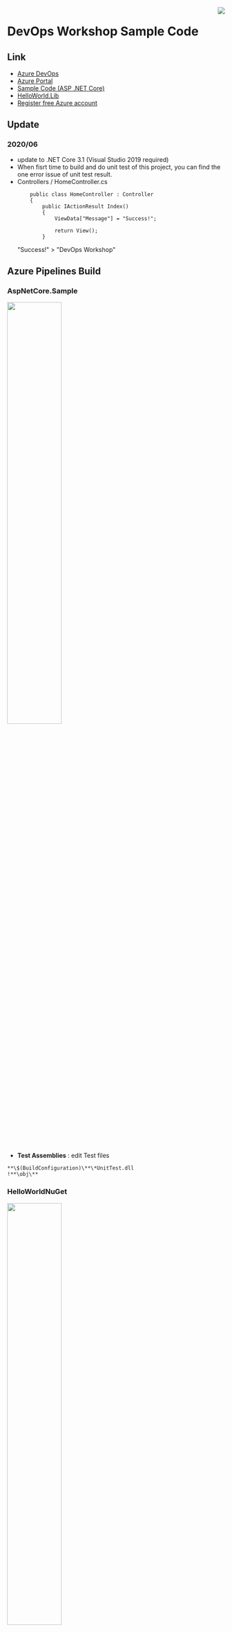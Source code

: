 <img src="https://github.com/huier23/AspNetCoreSample/blob/master/mtc_icon.jpg?raw=true" align="right" />

# DevOps Workshop Sample Code
## Link
* [Azure DevOps](https://dev.azure.com/)
* [Azure Portal](https://portal.azure.com)
* [Sample Code (ASP .NET Core)](https://github.com/huier23/AspNetCoreSample.git)
* [HelloWorld.Lib](https://github.com/huier23/HelloWorld.Lib.git) 
* [Register free Azure account](https://azure.microsoft.com/zh-tw/free/)

## Update
### 2020/06
- update to .NET Core 3.1 (Visual Studio 2019 required)
- When fisrt time to build and do unit test of this project, you can find the one error issue of unit test result.
- Controllers / HomeController.cs
    ```
        public class HomeController : Controller
        {
            public IActionResult Index()
            {
                ViewData["Message"] = "Success!";

                return View();
            }
    ```
    "Success!" > "DevOps Workshop"

## Azure Pipelines Build 
### AspNetCore.Sample

<image src="https://github.com/huier23/AspNetCoreSample/blob/master/png/CI-AspNetCore.Sample.png?raw=true" width="50%" height="50%"><br/>

* **Test Assemblies** : edit Test files </br>
 ```
**\$(BuildConfiguration)\**\*UnitTest.dll
!**\obj\**
```
### HelloWorldNuGet
<image src="https://github.com/huier23/AspNetCoreSample/blob/master/png/CI-HelloWorldNuGet.png?raw=true" width="50%" height="50%"><br/>

#### Setting Pack Option <br/>
<image src="https://github.com/huier23/AspNetCoreSample/blob/master/png/CI-HelloWorldNuGet2.png?raw=true" width="100%" height="100%"><br/>

## Azure Pipelines Release
### AspNetCore.Sample
Dev <br/>
<image src="https://github.com/huier23/AspNetCoreSample/blob/master/png/CD.Dev-AspNetCore.Sample.png?raw=true" width="50%" height="50%"><br/>
Production <br/>
<image src="https://github.com/huier23/AspNetCoreSample/blob/master/png/CD.Production-AspNetCore.Sample.png?raw=true" width="50%" height="50%"><br/>


### HelloWorldNuGet

<image src="https://github.com/huier23/AspNetCoreSample/blob/master/png/CD-HelloWorldNuGet.png?raw=true" width="100%" height="100%"><br/>
